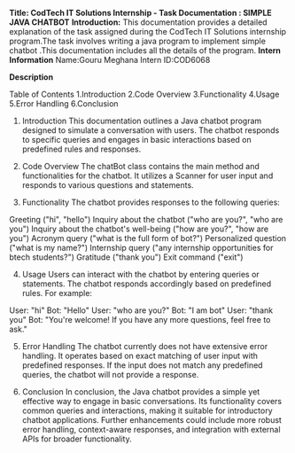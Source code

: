**Title: CodTech IT Solutions Internship - Task Documentation : SIMPLE JAVA CHATBOT**
**Introduction:**
This documentation provides a detailed explanation of the task assigned during the CodTech IT Solutions internship program.The task involves writing a java program to implement simple chatbot .This documentation includes all the details of the program.
**Intern Information**
Name:Gouru Meghana
Intern ID:COD6068

**Description**

Table of Contents
1.Introduction
2.Code Overview
3.Functionality
4.Usage
5.Error Handling
6.Conclusion

1. Introduction
This documentation outlines a Java chatbot program designed to simulate a conversation with users. The chatbot responds to specific queries and engages in basic interactions based on predefined rules and responses.

2. Code Overview
The chatBot class contains the main method and functionalities for the chatbot. It utilizes a Scanner for user input and responds to various questions and statements.

3. Functionality
The chatbot provides responses to the following queries:

Greeting ("hi", "hello")
Inquiry about the chatbot ("who are you?", "who are you")
Inquiry about the chatbot's well-being ("how are you?", "how are you")
Acronym query ("what is the full form of bot?")
Personalized question ("what is my name?")
Internship query ("any internship opportunities for btech students?")
Gratitude ("thank you")
Exit command ("exit")

4. Usage
Users can interact with the chatbot by entering queries or statements. The chatbot responds accordingly based on predefined rules. For example:

User: "hi"
Bot: "Hello"
User: "who are you?"
Bot: "I am bot"
User: "thank you"
Bot: "You're welcome! If you have any more questions, feel free to ask."

5. Error Handling
The chatbot currently does not have extensive error handling. It operates based on exact matching of user input with predefined responses. If the input does not match any predefined queries, the chatbot will not provide a response.

6. Conclusion
In conclusion, the Java chatbot provides a simple yet effective way to engage in basic conversations. Its functionality covers common queries and interactions, making it suitable for introductory chatbot applications. Further enhancements could include more robust error handling, context-aware responses, and integration with external APIs for broader functionality.

